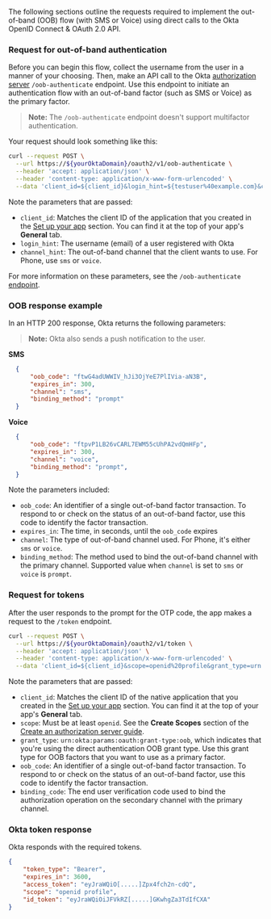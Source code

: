 The following sections outline the requests required to implement the out-of-band (OOB) flow (with SMS or Voice) using direct calls to the Okta OpenID Connect & OAuth 2.0 API.

### Request for out-of-band authentication

Before you can begin this flow, collect the username from the user in a manner of your choosing. Then, make an API call to the Okta [authorization server](/docs/concepts/auth-servers/) `/oob-authenticate` endpoint. Use this endpoint to initiate an authentication flow with an out-of-band factor (such as SMS or Voice) as the primary factor.

> **Note:** The `/oob-authenticate` endpoint doesn't support multifactor authentication.

Your request should look something like this:

```bash
curl --request POST \
  --url https://${yourOktaDomain}/oauth2/v1/oob-authenticate \
  --header 'accept: application/json' \
  --header 'content-type: application/x-www-form-urlencoded' \
  --data 'client_id=${client_id}&login_hint=${testuser%40example.com}&channel_hint=${sms or voice}'
```

Note the parameters that are passed:

- `client_id`: Matches the client ID of the application that you created in the [Set up your app](#set-up-your-app) section. You can find it at the top of your app's **General** tab.
- `login_hint`: The username (email) of a user registered with Okta
- `channel_hint`: The out-of-band channel that the client wants to use. For Phone, use `sms` or `voice`.

For more information on these parameters, see the `/oob-authenticate` [endpoint](https://developer.okta.com/docs/api/openapi/okta-oauth/oauth/tag/OrgAS/#tag/OrgAS/operation/oob-authenticate).

### OOB response example

In an HTTP 200 response, Okta returns the following parameters:

> **Note:** Okta also sends a push notification to the user.

**SMS**

```json
  {
      "oob_code": "ftwG4adUWWIV_hJi3OjYeE7PlIVia-aN3B",
      "expires_in": 300,
      "channel": "sms",
      "binding_method": "prompt"
  }
```

**Voice**

```json
  {
      "oob_code": "ftpvP1LB26vCARL7EWM55cUhPA2vdQmHFp",
      "expires_in": 300,
      "channel": "voice",
      "binding_method": "prompt",
  }
```

Note the parameters included:

- `oob_code`: An identifier of a single out-of-band factor transaction. To respond to or check on the status of an out-of-band factor, use this code to identify the factor transaction.
- `expires_in`: The time, in seconds, until the `oob_code` expires
- `channel`: The type of out-of-band channel used. For Phone, it's either `sms` or `voice`.
- `binding_method`: The method used to bind the out-of-band channel with the primary channel. Supported value when `channel` is set to `sms` or `voice` is `prompt`.

### Request for tokens

After the user responds to the prompt for the OTP code, the app makes a request to the `/token` endpoint.

```bash
curl --request POST \
  --url https://${yourOktaDomain}/oauth2/v1/token \
  --header 'accept: application/json' \
  --header 'content-type: application/x-www-form-urlencoded' \
  --data 'client_id=${client_id}&scope=openid%20profile&grant_type=urn:okta:params:oauth:grant-type:oob&oob_code=${oob_code}&binding_code=${binding_code}'
```

Note the parameters that are passed:

- `client_id`: Matches the client ID of the native application that you created in the [Set up your app](#set-up-your-app) section. You can find it at the top of your app's **General** tab.
- `scope`: Must be at least `openid`. See the **Create Scopes** section of the [Create an authorization server guide](/docs/guides/customize-authz-server/main/#create-scopes).
- `grant_type`: `urn:okta:params:oauth:grant-type:oob`, which indicates that you're using the direct authentication OOB grant type. Use this grant type for OOB factors that you want to use as a primary factor.
- `oob_code`: An identifier of a single out-of-band factor transaction. To respond to or check on the status of an out-of-band factor, use this code to identify the factor transaction.
- `binding_code`: The end user verification code used to bind the authorization operation on the secondary channel with the primary channel.

### Okta token response

Okta responds with the required tokens.

```json
{
    "token_type": "Bearer",
    "expires_in": 3600,
    "access_token": "eyJraWQiO[.....]Zpx4fch2n-cdQ",
    "scope": "openid profile",
    "id_token": "eyJraWQiOiJFVkRZ[.....]GKwhgZa3TdIfCXA"
}
```
